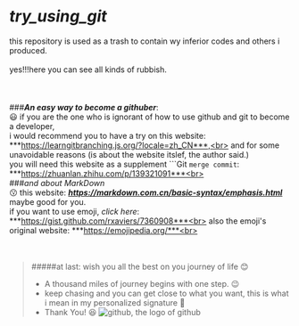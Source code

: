 # ***try_using_git***
this repository is used as a trash to contain wy inferior codes and others i produced.
<br><br>
yes!!!here you can see all kinds of rubbish.
<br><br><br><br>
###***An easy way to become a githuber***:<br> 😃
if you are the one who is ignorant of how to use github and git to become a developer,<br>
i would recommend you to have a try on this website: ***https://learngitbranching.js.org/?locale=zh_CN***,<br>
and for some unavoidable reasons (is about the website itslef, the author said.)<br>
you will need this website as a supplement ```Git ``merge commit``: ***https://zhuanlan.zhihu.com/p/139321091***<br>
<br>
###*and about MarkDown*<br> :kissing:
this website: ***https://markdown.com.cn/basic-syntax/emphasis.html*** maybe good for you.<br>
if you want to use emoji, *click here*: ***https://gist.github.com/rxaviers/7360908***<br>
also the emoji's original website: ***https://emojipedia.org/***<br>
<br><br><br>
>#####at last: wish you all the best on you journey of life :blush:
><br>
> - A thousand miles of journey begins with one step. :wink:
> - keep chasing and you can get close to what you want, this is what i mean in my personalized signature :running:
> - Thank You! 😆
    ![github, the logo of github](/desktop/github.jpg)
